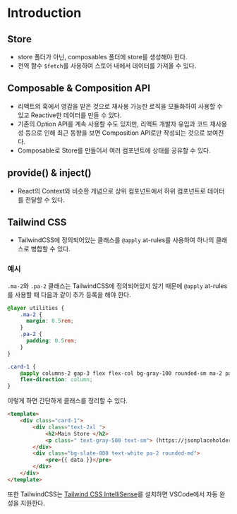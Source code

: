 # Introduction

## Store
- store 폴더가 아닌, composables 폴더에 store를 생성해야 한다.
- 전역 함수 `$fetch`를 사용하여 스토어 내에서 데이터를 가져올 수 있다.

## Composable & Composition API
- 리액트의 훅에서 영감을 받은 것으로 재사용 가능한 로직을 모듈화하여 사용할 수 있고 Reactive한 데이터를 만들 수 있다.
- 기존의 Option API를 계속 사용할 수도 있지만, 리액트 개발자 유입과 코드 재사용성 등으로 인해 최근 동향을 보면 Composition API로만 작성되는 것으로 보여진다. 
- Composable로 Store를 만들어서 여러 컴포넌트에 상태를 공유할 수 있다.

## provide() & inject()
- React의 Context와 비슷한 개념으로 상위 컴포넌트에서 하위 컴포넌트로 데이터를 전달할 수 있다.

## Tailwind CSS
- TailwindCSS에 정의되어있는 클래스를 `@apply` at-rules를 사용하여 하나의 클래스로 병합할 수 있다.

### 예시
`.ma-2`와 `.pa-2` 클래스는 TailwindCSS에 정의되어있지 않기 때문에 `@apply` at-rules를 사용할 때 다음과 같이 추가 등록을 해야 한다.

```css
@layer utilities {
    .ma-2 {
      margin: 0.5rem;
    }
    .pa-2 {
      padding: 0.5rem;
    }
}

.card-1 {
    @apply columns-2 gap-3 flex flex-col bg-gray-100 rounded-sm ma-2 pa-2 justify-items-center items-center;
    flex-direction: column;
}
```

이렇게 하면 간단하게 클래스를 정리할 수 있다.

```html
<template>
    <div class="card-1">
        <div class="text-2xl ">
            <h2>Main Store </h2>
            <p class=" text-gray-500 text-sm"> (https://jsonplaceholder.typicode.com/todos/1 호출) </p>
        </div>
        <div class="bg-slate-800 text-white pa-2 rounded-md">
            <pre>{{ data }}</pre>
        </div>
    </div>
</template>
```

또한 TailwindCSS는 [Tailwind CSS IntelliSense](https://marketplace.visualstudio.com/items?itemName=bradlc.vscode-tailwindcss)를 설치하면 VSCode에서 자동 완성을 지원한다.